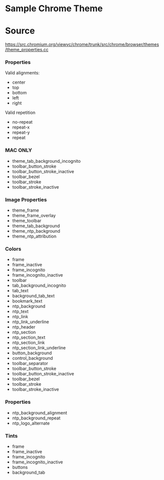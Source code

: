 Sample Chrome Theme
============

# Source
https://src.chromium.org/viewvc/chrome/trunk/src/chrome/browser/themes/theme_properties.cc

### Properties

Valid alignments:
* center
* top
* bottom
* left
* right

Valid repetition
* no-repeat 
* repeat-x
* repeat-y
* repeat

### MAC ONLY 

* theme_tab_background_incognito
* toolbar_button_stroke
* toolbar_button_stroke_inactive
* toolbar_bezel
* toolbar_stroke
* toolbar_stroke_inactive

### Image Properties

* theme_frame
* theme_frame_overlay
* theme_toolbar
* theme_tab_background
* theme_ntp_background
* theme_ntp_attribution


### Colors

* frame
* frame_inactive
* frame_incognito
* frame_incognito_inactive
* toolbar
* tab_background_incognito
* tab_text
* background_tab_text
* bookmark_text
* ntp_background
* ntp_text
* ntp_link
* ntp_link_underline
* ntp_header
* ntp_section
* ntp_section_text
* ntp_section_link
* ntp_section_link_underline
* button_background
* control_background
* toolbar_separator
* toolbar_button_stroke
* toolbar_button_stroke_inactive
* toolbar_bezel
* toolbar_stroke
* toolbar_stroke_inactive

### Properties
* ntp_background_alignment
* ntp_background_repeat
* ntp_logo_alternate

### Tints
* frame
* frame_inactive
* frame_incognito
* frame_incognito_inactive
* buttons
* background_tab
